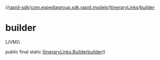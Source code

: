 //[rapid-sdk](../../../index.md)/[com.expediagroup.sdk.rapid.models](../index.md)/[ItineraryLinks](index.md)/[builder](builder.md)

# builder

[JVM]\

public final static [ItineraryLinks.Builder](-builder/index.md)[builder](builder.md)()
